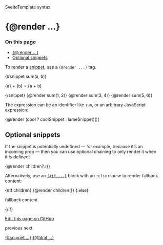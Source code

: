 SvelteTemplate syntax

# {@render ...}

### On this page

- [{@render ...}](@render.html)
- [Optional snippets](@render.html#Optional-snippets)

To render a [snippet](snippet.html), use a `{@render ...}` tag.

{#snippet sum(a, b)}
<p>{a} + {b} = {a + b}</p>
{/snippet}
{@render sum(1, 2)}
{@render sum(3, 4)}
{@render sum(5, 6)}

The expression can be an identifier like `sum`, or an arbitrary JavaScript expression:

{@render (cool ? coolSnippet : lameSnippet)()}

## Optional snippets[](@render.html#Optional-snippets)

If the snippet is potentially undefined — for example, because it’s an incoming prop — then you can use optional chaining to only render it when it _is_ defined:

{@render children?.()}

Alternatively, use an [`{#if ...}`](if.html) block with an `:else` clause to render fallback content:

{#if children}
{@render children()}
{:else}
<p>fallback content</p>
{/if}

[Edit this page on GitHub](https://github.com/sveltejs/svelte/edit/main/documentation/docs/03-template-syntax/07-@render.md)

previous next

[{#snippet ...}](snippet.html) [{@html ...}](@html.html)
